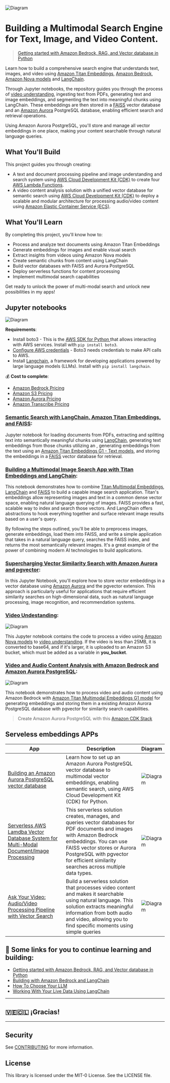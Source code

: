 ![Diagram](imagens/portada.jpg)

#  Building a Multimodal Search Engine for Text, Image, and Video Content.

> [Getting started with Amazon Bedrock, RAG, and Vector database in Python](https://github.com/build-on-aws/llm-rag-vectordb-python)

Learn how to build a comprehensive search engine that understands text, images, and video using [Amazon Titan Embeddings](https://docs.aws.amazon.com/bedrock/latest/userguide/titan-embedding-models.html), [Amazon Bedrock](https://aws.amazon.com/bedrock/), [Amazon Nova models](https://docs.aws.amazon.com/nova/) and [LangChain](https://python.langchain.com/docs/). 

Through Jupyter notebooks, the repository guides you through the process of [video understanding](https://docs.aws.amazon.com/nova/latest/userguide/modalities-video.html), ingesting text from PDFs, generating text and image embeddings, and segmenting the text into meaningful chunks using LangChain. These embeddings are then stored in a [FAISS](https://python.langchain.com/docs/integrations/vectorstores/faiss/) vector database and an [Amazon Aurora](https://aws.amazon.com/rds/aurora/) PostgreSQL database, enabling efficient search and retrieval operations.

Using Amazon Aurora PostgreSQL, you'll store and manage all vector embeddings in one place, making your content searchable through natural language queries.

## What You'll Build

This project guides you through creating:
- A text and document processing pipeline and image understanding and search system using [AWS Cloud Development Kit (CDK)](https://aws.amazon.com/cdk/) to create four [AWS Lambda Functions](https://aws.amazon.com/lambda/).
- A video content analysis solution with a unified vector database for semantic search using [AWS Cloud Development Kit (CDK)](https://aws.amazon.com/cdk/) to deploy  a scalable and modular architecture for processing audio/video content using [Amazon Elastic Container Service (ECS)](https://aws.amazon.com/ecs/).


## What You'll Learn

By completing this project, you'll know how to:
- Process and analyze text documents using Amazon Titan Embeddings
- Generate embeddings for images and enable visual search
- Extract insights from videos using Amazon Nova models
- Create semantic chunks from content using LangChain
- Build vector databases with FAISS and Aurora PostgreSQL
- Deploy serverless functions for content processing
- Implement multimodal search capabilities

Get ready to unlock the power of multi-modal search and unlock new possibilities in my apps!

## Jupyter notebooks
![Diagram](imagens/part_1.jpg)

**Requirements**: 
- Install boto3 - This is the [AWS SDK for Python ](https://docs.aws.amazon.com/AmazonS3/latest/userguide/UsingTheBotoAPI.html)that allows interacting with AWS services. Install with `pip install boto3`.
- [Configure AWS credentials](https://docs.aws.amazon.com/braket/latest/developerguide/braket-using-boto3.html) - Boto3 needs credentials to make API calls to AWS.
- Install [Langchain](https://python.langchain.com/docs/get_started/introduction), a framework for developing applications powered by large language models (LLMs). Install with `pip install langchain`.


💰 **Cost to complete**: 
- [Amazon Bedrock Pricing](https://aws.amazon.com/bedrock/pricing/)
- [Amazon S3 Pricing](https://aws.amazon.com/s3/pricing/)
- [Amazon Aurora Pricing](https://aws.amazon.com/rds/aurora/pricing/)
- [Amazon Transcribe Pricing](https://aws.amazon.com/transcribe/pricing/)


### [Semantic Search with LangChain, Amazon Titan Embeddings, and FAISS](/notebooks/01_build_pdf_vector_db.ipynb):

Jupyter notebook for loading documents from PDFs, extracting and splitting text into semantically meaningful chunks using [LangChain](https://python.langchain.com/docs/get_started/introduction), generating text embeddings from those chunks utilizing an , generating embeddings from the text using an  [Amazon Titan Embeddings G1 - Text models](https://docs.aws.amazon.com/bedrock/latest/userguide/titan-embedding-models.html), and storing the embeddings in a [FAISS](https://python.langchain.com/docs/integrations/vectorstores/faiss/) vector database for retrieval.

### [Building a Multimodal Image Search App with Titan Embeddings and LangChain](/notebooks/02_build_images_vector_db.ipynb):

This notebook demonstrates how to combine [Titan Multimodal Embeddings](https://docs.aws.amazon.com/bedrock/latest/userguide/titan-multiemb-models.html), [LangChain](https://python.langchain.com/docs/get_started/introduction) and [FAISS](https://python.langchain.com/docs/integrations/vectorstores/faiss/) to build a capable image search application. Titan's embeddings allow representing images and text in a common dense vector space, enabling natural language querying of images. FAISS provides a fast, scalable way to index and search those vectors. And LangChain offers abstractions to hook everything together and surface relevant image results based on a user's query.

By following the steps outlined, you'll be able to preprocess images, generate embeddings, load them into FAISS, and write a simple application that takes in a natural language query, searches the FAISS index, and returns the most semantically relevant images. It's a great example of the power of combining modern AI technologies to build applications.


### [Supercharging Vector Similarity Search with Amazon Aurora and pgvector](/notebooks/03_build_pgvector_db.ipynb):

In this Jupyter Notebook, you'll explore how to store vector embeddings in a vector database using [Amazon Aurora](https://aws.amazon.com/es/rds/aurora/) and the pgvector extension. This approach is particularly useful for applications that require efficient similarity searches on high-dimensional data, such as natural language processing, image recognition, and recommendation systems.

### [Video Undestanding](/notebooks/04_video_understanding.ipynb):

![Diagram](./notebooks/data/video_understanding.png)

This Jupyter notebook contains the code to process a video using [Amazon Nova models](https://docs.aws.amazon.com/nova/) to [video understanding](https://docs.aws.amazon.com/nova/latest/userguide/modalities-video.html). If the video is less than 25MB, it is converted to base64, and if it's larger, it is uploaded to an Amazon S3 bucket, which must be added as a variable in **you_bucket**. 

### [Video and Audio Content Analysis with Amazon Bedrock and Amazon Aurora PostgreSQL](/notebooks/05_create_audio_video_embeddings.ipynb):

![Diagram](./notebooks/data/diagram_video.png)

This notebook demonstrates how to process video and audio content using Amazon Bedrock with [Amazon Titan Multimodal Embeddings G1 model](https://docs.aws.amazon.com/bedrock/latest/userguide/titan-multiemb-models.html) for generating embeddings and storing them in a existing Amazon Aurora PostgreSQL database with pgvector for similarity search capabilities.

> Create Amazon Aurora PostgreSQL with this [Amazon CDK Stack](../create-audio-video-embeddings/02-aurora-pg-vector/README.md)

## Serveless embeddings APPs

| App  |Description|Diagram|
|---|---|---|
|[Building an Amazon Aurora PostgreSQL vector database](/create-aurora-pgvector/README.md)|Learn how to set up an Amazon Aurora PostgreSQL vector database to multimodal vector embeddings, enabling semantic search, using AWS Cloud Development Kit (CDK) for Python.|![Diagram](imagens/part_1.jpg)|
|[Serverless AWS Lamdba Vector Database System for Multi-Modal Document/Image Processing](/serveless-embeddings/README.md)|This serverless solution creates, manages, and queries vector databases for PDF documents and images with Amazon Bedrock embeddings. You can use FAISS vector stores or Aurora PostgreSQL with pgvector for efficient similarity searches across multiple data types.|![Diagram](imagens/event_1_aurora.jpg)|
|[ Ask Your Video: Audio/Video Processing Pipeline with Vector Search](https://github.com/elizabethfuentes12/create-audio-video-embeddings)|Build a serverless solution that processes video content and makes it searchable using natural language. This solution extracts meaningful information from both audio and video, allowing you to find specific moments using simple queries|![Diagram](/imagens/diagram_embeding.png)|

## 🚀 Some links for you to continue learning and building:

- [Getting started with Amazon Bedrock, RAG, and Vector database in Python](https://github.com/build-on-aws/llm-rag-vectordb-python)
- [Building with Amazon Bedrock and LangChain](https://catalog.workshops.aws/building-with-amazon-bedrock/en-US)
- [How To Choose Your LLM](https://community.aws/posts/how-to-choose-your-llm)
- [Working With Your Live Data Using LangChain](https://community.aws/posts/working-with-your-live-data-using-langchain)


----

## 🇻🇪🇨🇱 ¡Gracias!

---

## Security

See [CONTRIBUTING](CONTRIBUTING.md#security-issue-notifications) for more information.

## License

This library is licensed under the MIT-0 License. See the LICENSE file.


